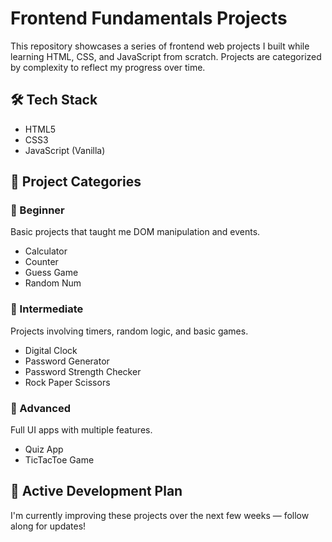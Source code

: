 # Frontend Fundamentals Projects 

This repository showcases a series of frontend web projects I built while learning HTML, CSS, and JavaScript from scratch. Projects are categorized by complexity to reflect my progress over time.

## 🛠 Tech Stack
- HTML5
- CSS3
- JavaScript (Vanilla)

## 📁 Project Categories

### 🔹 Beginner
Basic projects that taught me DOM manipulation and events.

- Calculator
- Counter
- Guess Game
- Random Num

### 🔸 Intermediate
Projects involving timers, random logic, and basic games.

- Digital Clock
- Password Generator
- Password Strength Checker
- Rock Paper Scissors

### 🔺 Advanced
Full UI apps with multiple features.

- Quiz App
- TicTacToe Game
<!-- - Spotify Clone
- ToDo List App -->

## 🔄 Active Development Plan
I'm currently improving these projects over the next few weeks — follow along for updates!